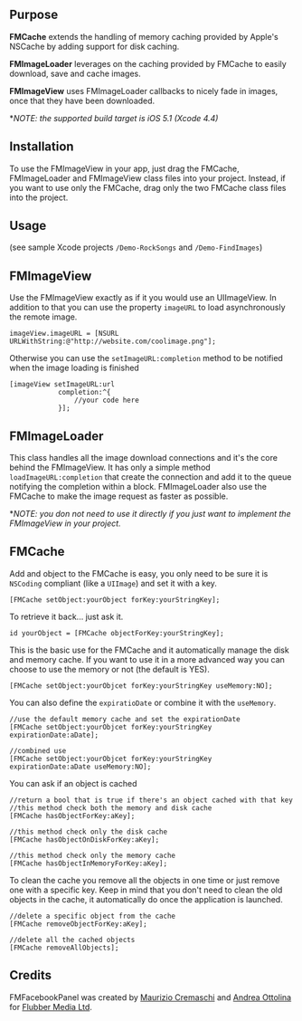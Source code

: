 Purpose
-------
**FMCache** extends the handling of memory caching provided by Apple's NSCache by adding support for disk caching.

**FMImageLoader** leverages on the caching provided by FMCache to easily download, save and cache images.

**FMImageView** uses FMImageLoader callbacks to nicely fade in images, once that they have been downloaded.

**NOTE: the supported build target is iOS 5.1 (Xcode 4.4)*

Installation
------------
To use the FMImageView in your app, just drag the FMCache, FMImageLoader and FMImageView class files into your project.
Instead, if you want to use only the FMCache, drag only the two FMCache class files into the project.

Usage
-----
(see sample Xcode projects `/Demo-RockSongs` and `/Demo-FindImages`)

FMImageView
-----------
Use the FMImageView exactly as if it you would use an UIImageView.
In addition to that you can use the property `imageURL` to load asynchronously the remote image.

    imageView.imageURL = [NSURL URLWithString:@"http://website.com/coolimage.png"];

Otherwise you can use the `setImageURL:completion` method to be notified when the image loading is finished

    [imageView setImageURL:url
                completion:^{
                    //your code here
                }];

FMImageLoader
-------------
This class handles all the image download connections and it's the core behind the FMImageView.
It has only a simple method `loadImageURL:completion` that create the connection and add it to the queue notifying the completion within a block.
FMImageLoader also use the FMCache to make the image request as faster as possible.

**NOTE: you don not need to use it directly if you just want to implement the FMImageView in your project.*

FMCache
-------
Add and object to the FMCache is easy, you only need to be sure it is `NSCoding` compliant (like a `UIImage`) and set it with a key.

    [FMCache setObject:yourObject forKey:yourStringKey];

To retrieve it back... just ask it.

    id yourObject = [FMCache objectForKey:yourStringKey];

This is the basic use for the FMCache and it automatically manage the disk and memory cache.
If you want  to use it in a more advanced way you can choose to use the memory or not (the default is YES).

    [FMCache setObject:yourObjcet forKey:yourStringKey useMemory:NO];

You can also define the `expiratioDate` or combine it with the `useMemory`.

    //use the default memory cache and set the expirationDate
    [FMCache setObject:yourObjcet forKey:yourStringKey expirationDate:aDate];
    
    //combined use
    [FMCache setObject:yourObjcet forKey:yourStringKey expirationDate:aDate useMemory:NO];

You can ask if an object is cached

    //return a bool that is true if there's an object cached with that key
    //this method check both the memory and disk cache
    [FMCache hasObjectForKey:aKey];

    //this method check only the disk cache
    [FMCache hasObjectOnDiskForKey:aKey];

    //this method check only the memory cache
    [FMCache hasObjectInMemoryForKey:aKey];

To clean the cache you remove all the objects in one time or just remove one with a specific key.
Keep in mind that you don't need to clean the old objects in the cache, it automatically do once the application is launched.

    //delete a specific object from the cache
    [FMCache removeObjectForKey:aKey];

    //delete all the cached objects
    [FMCache removeAllObjects];

Credits
-------
FMFacebookPanel was created by [Maurizio Cremaschi](http://www.linkedin.com/in/cremaschi) and [Andrea Ottolina](http://www.linkedin.com/in/andreaottolina) for [Flubber Media Ltd](http://flubbermedia.com).
